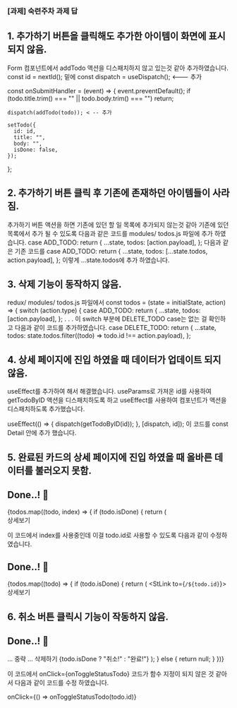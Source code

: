 ### [과제] 숙련주차 과제 답
## 1. 추가하기 버튼을 클릭해도 추가한 아이템이 화면에 표시되지 않음. 
Form 컴포넌트에서 addTodo 액션을 디스패치하지 않고 있는것 같아 추가하였습니다.
const id = nextId(); 밑에 
const dispatch = useDispatch(); <--- 추가

const onSubmitHandler = (event) => {
    event.preventDefault();
    if (todo.title.trim() === "" || todo.body.trim() === "") return;

    dispatch(addTodo(todo)); < -- 추가
    
    setTodo({
      id: id,
      title: "",
      body: "",
      isDone: false,
    });
  };


## 2. 추가하기 버튼 클릭 후 기존에 존재하던 아이템들이 사라짐.  
추가하기 버튼 액션을 하면 기존에 있던 할 일 목록에 추가되지 않는것 같아 기존에 있던 목록에서 추가 될 수 있도록 다음과 같은 코드를 modules/ todos.js 파일에 추가 하였습니다.
case ADD_TODO:
      return {
        ...state,
        todos: [action.payload],
      };
다음과 같은 기존 코드를 
case ADD_TODO:
      return {
        ...state,
        todos: [...state.todos, action.payload],
      };
이렇게 ...state.todos에 추가 하였습니다.


## 3. 삭제 기능이 동작하지 않음. 
redux/ modules/ todos.js 파일에서
const todos = (state = initialState, action) => {
  switch (action.type) {
    case ADD_TODO:
      return {
        ...state,
        todos: [action.payload],
      };
  .
  .
  .
이 switch 부분에 DELETE_TODO case는 없는 걸 확인하고 다음과 같이 코드를 추가하였습니다.
case DELETE_TODO:
      return {
        ...state,
        todos: state.todos.filter((todo) => todo.id !== action.payload),
      };



## 4. 상세 페이지에 진입 하였을 때 데이터가 업데이트 되지 않음.
useEffect를 추가하여 해서 해결했습니다.
useParams로 가져온 id를 사용하여 getTodoByID 액션을 디스패치하도록 하고 useEffect를 사용하여 컴포넌트가 액션을 디스패치하도록 추가했습니다.

useEffect(() => {
    dispatch(getTodoByID(id));
  }, [dispatch, id]);
이 코드를 const Detail 안에 추가 했습니다. 

## 5. 완료된 카드의 상세 페이지에 진입 하였을 때 올바른 데이터를 불러오지 못함. 

<h2 className="list-title">Done..! 🎉</h2>
      <StListWrapper>
        {todos.map((todo, index) => {
          if (todo.isDone) {
            return (
              <StTodoContainer key={todo.id}>
                  <StLink to={`/${index}`} key={todo.id}>
                  <div>상세보기</div>
                </StLink>


이 코드에서 index를 사용중인데 이걸 todo.id로 사용할 수 있도록 다음과 같이 수정하였습니다. 
      <h2 className="list-title">Done..! 🎉</h2>
      <StListWrapper>
        {todos.map((todo) => {
          if (todo.isDone) {
            return (
              <StTodoContainer key={todo.id}>
                  <StLink to={`/${todo.id}`}>
                  <div>상세보기</div>
                </StLink>


## 6. 취소 버튼 클릭시 기능이 작동하지 않음.
<h2 className="list-title">Done..! 🎉</h2>
...
중략
...
                    삭제하기
                  </StButton>
                  <StButton
                    borderColor="green"
                    onClick={onToggleStatusTodo}
                  >
                    {todo.isDone ? "취소!" : "완료!"}
                  </StButton>
                </StDialogFooter>
              </StTodoContainer>
            );
          } else {
            return null;
          }
        })}
      </StListWrapper>

이 코드에서 onClick={onToggleStatusTodo} 코드가 함수 지정이 되지 않은 것 같아서 다음과 같이 코드를 수정 하였습니다. 

onClick={() => onToggleStatusTodo(todo.id)} 